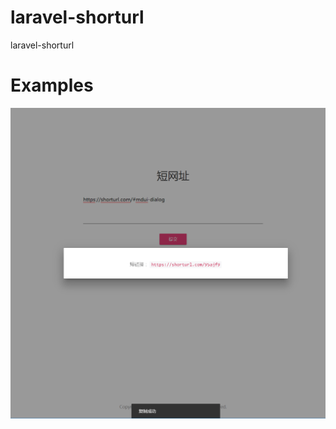 # laravel-shorturl
laravel-shorturl

# Examples
![home](https://raw.githubusercontent.com/her-cat/laravel-shorturl/master/public/statics/images/home.png)